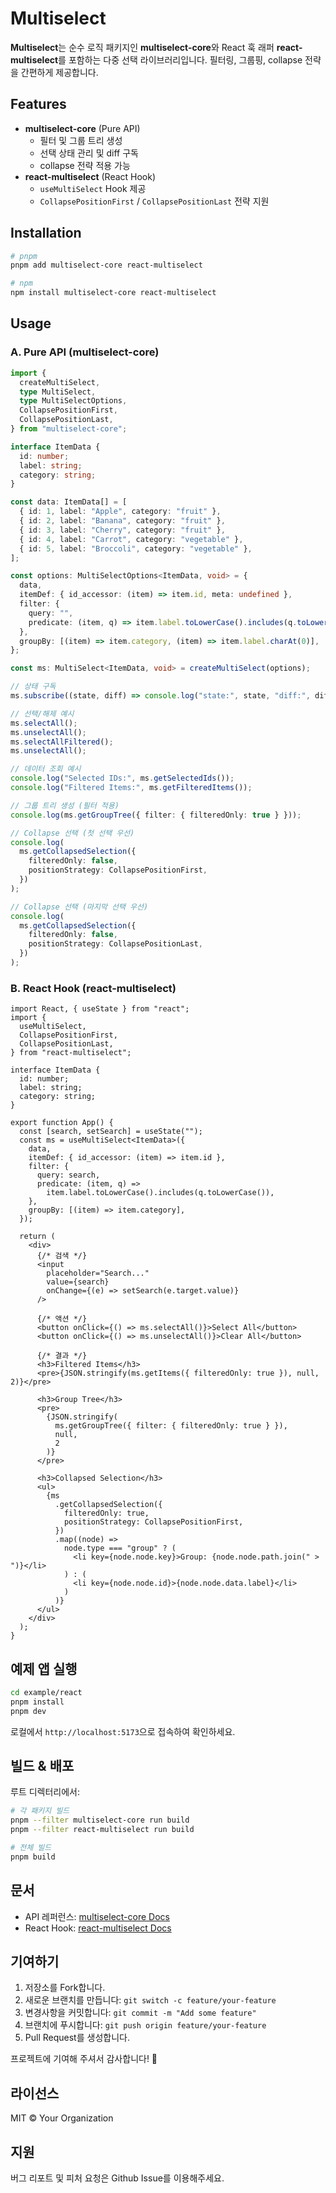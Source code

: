 # Multiselect

**Multiselect**는 순수 로직 패키지인 **multiselect-core**와 React 훅 래퍼 **react-multiselect**를 포함하는 다중 선택 라이브러리입니다. 필터링, 그룹핑, collapse 전략을 간편하게 제공합니다.

## Features

- **multiselect-core** (Pure API)
  - 필터 및 그룹 트리 생성
  - 선택 상태 관리 및 diff 구독
  - collapse 전략 적용 가능
- **react-multiselect** (React Hook)
  - `useMultiSelect` Hook 제공
  - `CollapsePositionFirst` / `CollapsePositionLast` 전략 지원

## Installation

```bash
# pnpm
pnpm add multiselect-core react-multiselect

# npm
npm install multiselect-core react-multiselect
```

## Usage

### A. Pure API (multiselect-core)

```ts
import {
  createMultiSelect,
  type MultiSelect,
  type MultiSelectOptions,
  CollapsePositionFirst,
  CollapsePositionLast,
} from "multiselect-core";

interface ItemData {
  id: number;
  label: string;
  category: string;
}

const data: ItemData[] = [
  { id: 1, label: "Apple", category: "fruit" },
  { id: 2, label: "Banana", category: "fruit" },
  { id: 3, label: "Cherry", category: "fruit" },
  { id: 4, label: "Carrot", category: "vegetable" },
  { id: 5, label: "Broccoli", category: "vegetable" },
];

const options: MultiSelectOptions<ItemData, void> = {
  data,
  itemDef: { id_accessor: (item) => item.id, meta: undefined },
  filter: {
    query: "",
    predicate: (item, q) => item.label.toLowerCase().includes(q.toLowerCase()),
  },
  groupBy: [(item) => item.category, (item) => item.label.charAt(0)],
};

const ms: MultiSelect<ItemData, void> = createMultiSelect(options);

// 상태 구독
ms.subscribe((state, diff) => console.log("state:", state, "diff:", diff));

// 선택/해제 예시
ms.selectAll();
ms.unselectAll();
ms.selectAllFiltered();
ms.unselectAll();

// 데이터 조회 예시
console.log("Selected IDs:", ms.getSelectedIds());
console.log("Filtered Items:", ms.getFilteredItems());

// 그룹 트리 생성 (필터 적용)
console.log(ms.getGroupTree({ filter: { filteredOnly: true } }));

// Collapse 선택 (첫 선택 우선)
console.log(
  ms.getCollapsedSelection({
    filteredOnly: false,
    positionStrategy: CollapsePositionFirst,
  })
);

// Collapse 선택 (마지막 선택 우선)
console.log(
  ms.getCollapsedSelection({
    filteredOnly: false,
    positionStrategy: CollapsePositionLast,
  })
);
```

### B. React Hook (react-multiselect)

```tsx
import React, { useState } from "react";
import {
  useMultiSelect,
  CollapsePositionFirst,
  CollapsePositionLast,
} from "react-multiselect";

interface ItemData {
  id: number;
  label: string;
  category: string;
}

export function App() {
  const [search, setSearch] = useState("");
  const ms = useMultiSelect<ItemData>({
    data,
    itemDef: { id_accessor: (item) => item.id },
    filter: {
      query: search,
      predicate: (item, q) =>
        item.label.toLowerCase().includes(q.toLowerCase()),
    },
    groupBy: [(item) => item.category],
  });

  return (
    <div>
      {/* 검색 */}
      <input
        placeholder="Search..."
        value={search}
        onChange={(e) => setSearch(e.target.value)}
      />

      {/* 액션 */}
      <button onClick={() => ms.selectAll()}>Select All</button>
      <button onClick={() => ms.unselectAll()}>Clear All</button>

      {/* 결과 */}
      <h3>Filtered Items</h3>
      <pre>{JSON.stringify(ms.getItems({ filteredOnly: true }), null, 2)}</pre>

      <h3>Group Tree</h3>
      <pre>
        {JSON.stringify(
          ms.getGroupTree({ filter: { filteredOnly: true } }),
          null,
          2
        )}
      </pre>

      <h3>Collapsed Selection</h3>
      <ul>
        {ms
          .getCollapsedSelection({
            filteredOnly: true,
            positionStrategy: CollapsePositionFirst,
          })
          .map((node) =>
            node.type === "group" ? (
              <li key={node.node.key}>Group: {node.node.path.join(" > ")}</li>
            ) : (
              <li key={node.node.id}>{node.node.data.label}</li>
            )
          )}
      </ul>
    </div>
  );
}
```

## 예제 앱 실행

```bash
cd example/react
pnpm install
pnpm dev
```

로컬에서 `http://localhost:5173`으로 접속하여 확인하세요.

## 빌드 & 배포

루트 디렉터리에서:

```bash
# 각 패키지 빌드
pnpm --filter multiselect-core run build
pnpm --filter react-multiselect run build

# 전체 빌드
pnpm build
```

## 문서

- API 레퍼런스: [multiselect-core Docs](https://github.com/your-org/select-example/tree/main/packages/multiselect-core#readme)
- React Hook: [react-multiselect Docs](https://github.com/your-org/select-example/tree/main/packages/react-multiselect#readme)

## 기여하기

1. 저장소를 Fork합니다.
2. 새로운 브랜치를 만듭니다: `git switch -c feature/your-feature`
3. 변경사항을 커밋합니다: `git commit -m "Add some feature"`
4. 브랜치에 푸시합니다: `git push origin feature/your-feature`
5. Pull Request를 생성합니다.

프로젝트에 기여해 주셔서 감사합니다! 🙏

## 라이선스

MIT © Your Organization

## 지원

버그 리포트 및 피처 요청은 Github Issue를 이용해주세요.
